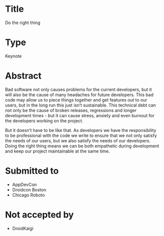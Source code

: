 # Title

Do the right thing

# Type

Keynote

# Abstract

Bad software not only causes problems for the current developers, but it will also be the cause of many headaches for future developers. This bad code may allow us to piece things together and get features out to our users, but in the long run this just isn’t sustainable. This technical debt can not only be the cause of broken releases, regressions and longer development times - but it can cause stress, anxiety and even burnout for the developers working on the project.

But it doesn’t have to be like that. As developers we have the responsibility to be professional with the code we write to ensure that we not only satisfy the needs of our users, but we also satisfy the needs of our developers. Doing the right thing means we can be both empathetic during development and keep our project maintainable at the same time.

# Submitted to

- AppDevCon
- Droidcon Boston
- Chicago Roboto

# Not accepted by

- DroidKaigi
